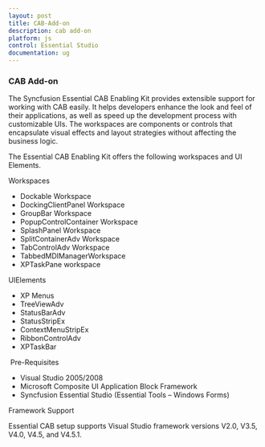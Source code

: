 ```yaml
---
layout: post
title: CAB-Add-on
description: cab add-on
platform: js
control: Essential Studio
documentation: ug
---
```


### CAB Add-on

The Syncfusion Essential CAB Enabling Kit provides extensible support for working with CAB easily. It helps developers enhance the look and feel of their applications, as well as speed up the development process with customizable UIs. The workspaces are components or controls that encapsulate visual effects and layout strategies without affecting the business logic. 

The Essential CAB Enabling Kit offers the following workspaces and UI Elements.

Workspaces

* Dockable Workspace
* DockingClientPanel Workspace
* GroupBar Workspace
* PopupControlContainer Workspace
* SplashPanel Workspace
* SplitContainerAdv Workspace
* TabControlAdv Workspace
* TabbedMDIManagerWorkspace
* XPTaskPane workspace

UIElements 

* XP Menus
* TreeViewAdv
* StatusBarAdv
* StatusStripEx
* ContextMenuStripEx
* RibbonControlAdv
* XPTaskBar

 Pre-Requisites 

* Visual Studio 2005/2008
* Microsoft Composite UI Application Block Framework
* Syncfusion Essential Studio (Essential Tools – Windows Forms)

Framework Support

Essential CAB setup supports Visual Studio framework versions V2.0, V3.5, V4.0, V4.5, and V4.5.1.



